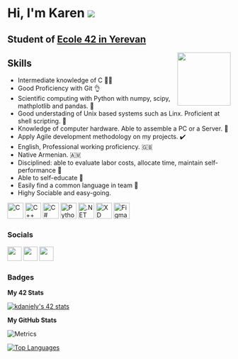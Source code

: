 Hi, I'm Karen ![](https://user-images.githubusercontent.com/18350557/176309783-0785949b-9127-417c-8b55-ab5a4333674e.gif)
=======================================================================================================================================
## Student of [Ecole 42 in Yerevan](https://42yerevan.am/) &nbsp;&nbsp;
  <img src="https://user-images.githubusercontent.com/68464959/209187314-028e0527-0230-48fd-b365-affb612ceb0a.png" align="right" width="120">

## Skills

- Intermediate knowledge of C 👨‍🎓
- Good Proficiency with Git :ok_hand:
- Scientific computing with Python with numpy, scipy, mathplotlib and pandas. 🐍
- Good understading of Unix based systems such as Linx. Proficient at shell scripting. :penguin:
- Knowledge of computer hardware. Able to assemble a PC or a Server. :electric_plug:
- Apply Agile development methodology on my projects. :heavy_check_mark:
- English, Professional working proficiency. :gb:
- Native Armenian. :armenia:
- Disciplined: able to evaluate labor costs, allocate time, maintain self-performance :beginner:
- Able to self-educate :checkered_flag:
- Easily find a common language in team :busts_in_silhouette:
- Highy Sociable and easy-going.

<p align="left"> <a href="https://docs.microsoft.com/en-us/cpp/?view=msvc-170" target="_blank" rel="noreferrer"><img src="https://raw.githubusercontent.com/danielcranney/readme-generator/main/public/icons/skills/c-colored.svg" width="36" height="36" alt="C" /></a> <a href="https://docs.microsoft.com/en-us/cpp/?view=msvc-170" target="_blank" rel="noreferrer"><img src="https://raw.githubusercontent.com/danielcranney/readme-generator/main/public/icons/skills/cplusplus-colored.svg" width="36" height="36" alt="C++" /></a> <a href="https://docs.microsoft.com/en-us/dotnet/csharp/" target="_blank" rel="noreferrer"><img src="https://raw.githubusercontent.com/danielcranney/readme-generator/main/public/icons/skills/csharp-colored.svg" width="36" height="36" alt="C#" /></a> <a href="https://www.python.org/" target="_blank" rel="noreferrer"><img src="https://raw.githubusercontent.com/danielcranney/readme-generator/main/public/icons/skills/python-colored.svg" width="36" height="36" alt="Python" /></a> <a href="https://dotnet.microsoft.com/en-us/" target="_blank" rel="noreferrer"><img src="https://raw.githubusercontent.com/danielcranney/readme-generator/main/public/icons/skills/dot-net-colored.svg" width="36" height="36" alt=".NET" /></a> <a href="https://www.adobe.com/uk/products/xd.html" target="_blank" rel="noreferrer"><img src="https://raw.githubusercontent.com/danielcranney/readme-generator/main/public/icons/skills/xd-colored.svg" width="36" height="36" alt="XD" /></a> <a href="https://www.figma.com/" target="_blank" rel="noreferrer"><img src="https://raw.githubusercontent.com/danielcranney/readme-generator/main/public/icons/skills/figma-colored.svg" width="36" height="36" alt="Figma" /></a> </p>

### Socials  <p align="left"> <a href="https://discord.com/users/454371286664216590" target="_blank" rel="noreferrer"><img src="https://raw.githubusercontent.com/danielcranney/readme-generator/main/public/icons/socials/discord.svg" width="32" height="32" /></a> <a href="https://www.github.com/KarenDanielyan" target="_blank" rel="noreferrer"><img src="https://raw.githubusercontent.com/danielcranney/readme-generator/main/public/icons/socials/github.svg" width="32" height="32" /></a> <a href="https://www.linkedin.com/in/karen-danielyan-723812124/" target="_blank" rel="noreferrer"><img src="https://raw.githubusercontent.com/danielcranney/readme-generator/main/public/icons/socials/linkedin.svg" width="32" height="32" /></a></p>

### Badges
<b>My 42 Stats</b>

<a href="https://github.com/JaeSeoKim/badge42"><img src="https://badge42.vercel.app/api/v2/cldiw2g0k01220fl8ferid3xf/stats?cursusId=21&coalitionId=undefined" alt="kdaniely's 42 stats" /></a>

<b>My GitHub Stats</b>

![Metrics](https://metrics.lecoq.io/KarenDanielyan?template=classic&isocalendar=1&base=header%2C%20activity%2C%20community%2C%20repositories%2C%20metadata&base.indepth=false&base.hireable=false&base.skip=false&isocalendar=false&isocalendar.duration=half-year&config.timezone=Asia%2FYerevan)

<a href="https://github.com/KarenDanielyan" align="left"><img src="https://github-readme-stats.vercel.app/api/top-langs/?username=KarenDanielyan&langs_count=10&title_color=0891b2&text_color=000000&icon_color=0891b2&bg_color=ffffff&hide_border=true&locale=en&custom_title=Top%20%Languages" alt="Top Languages" /></a>
